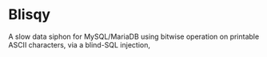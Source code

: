 # Blisqy
A slow data siphon for MySQL/MariaDB using bitwise operation on printable ASCII characters, via a blind-SQL injection,
